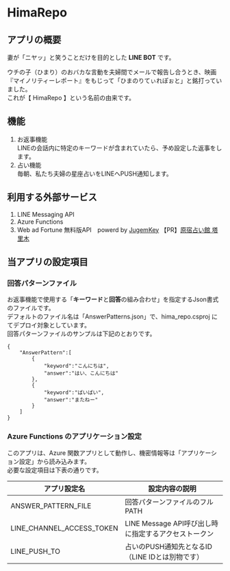# **HimaRepo**

## **アプリの概要**
妻が「ニヤッ」と笑うことだけを目的とした **LINE BOT** です。  

ウチの子（ひまり）のおバカな言動を夫婦間でメールで報告し合うとき、映画『マイノリティーレポート』をもじって「ひまのりてぃれぽぉと」と銘打っていました。  
これが【 HimaRepo 】という名前の由来です。  

## **機能**
1. お返事機能  
LINEの会話内に特定のキーワードが含まれていたら、予め設定した返事をします。
1. 占い機能  
毎朝、私たち夫婦の星座占いをLINEへPUSH通知します。

## **利用する外部サービス**
1. LINE Messaging API
1. Azure Functions
1. Web ad Fortune 無料版API　powerd by <a href="http://jugemkey.jp/api/">JugemKey</a> 【PR】<a href="http://www.tarim.co.jp/">原宿占い館 塔里木</a>  

## **当アプリの設定項目**
### **回答パターンファイル**
お返事機能で使用する「**キーワード**と**回答**の組み合わせ」を指定するJson書式のファイルです。  
デフォルトのファイル名は「AnswerPatterns.json」で、hima_repo.csproj にてデプロイ対象としています。  
回答パターンファイルのサンプルは下記のとおりです。
~~~
{
    "AnswerPattern":[
        {
            "keyword":"こんにちは",
            "answer":"はい、こんにちは"
        },
        {
            "keyword":"ばいばい",
            "answer":"またねー"
        }
    ]
}
~~~


### **Azure Functions のアプリケーション設定**
このアプリは、Azure 関数アプリとして動作し、機密情報等は「アプリケーション設定」から読み込みます。  
必要な設定項目は下表の通りです。  

**アプリ設定名**           | **設定内容の説明**
--------------------------|--------------------
ANSWER_PATTERN_FILE       | 回答パターンファイルのフルPATH
LINE_CHANNEL_ACCESS_TOKEN | LINE Message API呼び出し時に指定するアクセストークン
LINE_PUSH_TO              | 占いのPUSH通知先となるID（LINE IDとは別物です）
